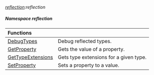 _[reflection](../../modules/reflection/reflection-module.md):reflection_
##### Namespace reflection

| Functions | |
|:---|:---|
| [DebugTypes](reflection-debugtypes.md) | Debug reflected types. |
| [GetProperty](reflection-getproperty.md) | Gets the value of a property. |
| [GetTypeExtensions](reflection-gettypeextensions.md) | Gets type extensions for a given type. |
| [SetProperty](reflection-setproperty.md) | Sets a property to a value. |
